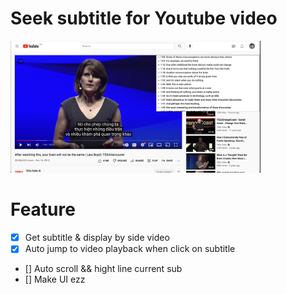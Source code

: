 # Seek subtitle for Youtube video

<img src="https://raw.githubusercontent.com/phamthainb/seek-subtitle-youtube/main/images/demo.png" width="400">

# Feature

- [x] Get subtitle & display by side video
- [x] Auto jump to video playback when click on subtitle
- [] Auto scroll && hight line current sub
- [] Make UI ezz
